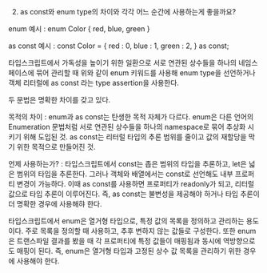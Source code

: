 2. as const와 enum type의 차이와 각각 어느 순간에 사용하는게 좋을까요?

enum 예시 :
enum Color {
red,
blue,
green
}

as const 예시 :
const Color = {
red : 0,
blue : 1,
green : 2,
} as const;

타입스크립트에서 가독성을 높이기 위한 일환으로 서로 연관된 상수들을 하나의 네임스페이스에 묶어 관리할 때 위와 같이 enum 키워드를 사용해 enum type을 선언하거나 객체 리터럴에 as const 라는 type assertion을 사용한다.

두 문법은 명확한 차이를 갖고 있다.

목적의 차이 :
enum과 as const는 탄생한 목적 자체가 다르다.
enum은 다른 언어의 Enumeration 문법처럼 서로 연관된 상수들을 하나의 namespace로 묶어 추상화 시키기 위해 도입된 것.
as const는 리터럴 타입의 추론 범위를 줄이고 값의 재할당을 막기 위한 목적으로 만들어진 것.

언제 사용하는가? :
타입스크립트에서 const는 좁은 범위의 타입을 추론하고, let은 넓은 범위의 타입을 추론한다. 그러나 객체와 배열에서는 const로 선언해도 내부 프로퍼티 변경이 가능하다. 이때 as const를 사용하면 프로퍼티가 readonly가 되고, 리터럴 값으로 타입 추론이 이루어진다.
즉, as const는 불변성을 제공해야 하거나 타입 추론이 더 명확한 경우에 사용해햐 한다.

타입스크립트에서 enum은 열거형 타입으로, 특정 값의 목록을 정의하고 관리하는 용도이다. 주로 목록을 정의할 때 사용하고, 추후 변하지 않는 값들로 구성한다. 또한 enum은 트랜스파일 결과를 봤을 때 각 프로퍼티에 특정 값들이 매핑됨과 동시에 역방향으로도 매핑이 된다.
즉, enum은 열거형 타입과 고정된 상수 값 목록을 관리하기 위한 경우에 사용해야 한다.
